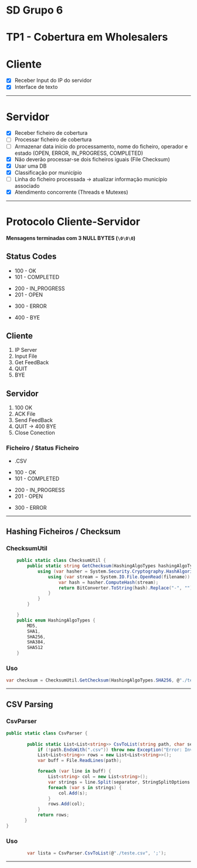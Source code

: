 # **SD Grupo 6**
# **TP1 - Cobertura em Wholesalers**

# **Cliente**
* [X] Receber Input do IP do servidor
* [X] Interface de texto

---
# **Servidor**
* [X] Receber ficheiro de cobertura
* [ ] Processar ficheiro de cobertura
* [ ] Armazenar data início do processamento, nome do ficheiro, operador e estado (OPEN, ERROR, IN_PROGRESS, COMPLETED)
* [X] Não deverão processar-se dois ficheiros iguais (File Checksum)
* [X] Usar uma DB
* [X] Classificação por município
* [ ] Linha do ficheiro processada -> atualizar  informação município associado
* [x] Atendimento concorrente (Threads e Mutexes)

---

# **Protocolo Cliente-Servidor**  

**Mensagens terminadas com 3 NULL BYTES (`\0\0\0`)**

## Status Codes
+ 100  - OK
+ 101 - COMPLETED

* 200 - IN_PROGRESS
* 201 - OPEN

+ 300 - ERROR

* 400 - BYE


## Cliente
1. IP Server
2. Input File
3. Get FeedBack
4. QUIT 
5. BYE

## Servidor
1. 100 OK
2. ACK File
3. Send FeedBack
4. QUIT -> 400 BYE
5. Close Conection 

### Ficheiro /  Status Ficheiro
* .CSV

+ 100  - OK
+ 101 - COMPLETED 

* 200 - IN_PROGRESS 
* 201 - OPEN 

+ 300 - ERROR



 ---

## **Hashing Ficheiros / Checksum**
### ChecksumUtil
```csharp
	public static class ChecksumUtil {
        public static string GetChecksum(HashingAlgoTypes hashingAlgoType, string filename) {
            using (var hasher = System.Security.Cryptography.HashAlgorithm.Create(hashingAlgoType.ToString())) {
                using (var stream = System.IO.File.OpenRead(filename)) {
                    var hash = hasher.ComputeHash(stream);
                    return BitConverter.ToString(hash).Replace("-", "");
                }
            }
        }

    }
    public enum HashingAlgoTypes {
        MD5,
        SHA1,
        SHA256,
        SHA384,
        SHA512
    }

```

### Uso
```csharp
var checksum = ChecksumUtil.GetChecksum(HashingAlgoTypes.SHA256, @"./teste.txt");
```
---
## **CSV Parsing**
### CsvParser
```csharp
public static class CsvParser {
  
        public static List<List<string>> CsvToList(string path, char separator = ',') {
            if (!path.EndsWith(".csv")) throw new Exception("Error: Invalid file type. Please provide a .csv file");
            List<List<string>> rows = new List<List<string>>();
            var buff = File.ReadLines(path);

            foreach (var line in buff) {
                List<string> col = new List<string>();
                var strings = line.Split(separator, StringSplitOptions.TrimEntries);
                foreach (var s in strings) {
                    col.Add(s);
                }
                rows.Add(col);
            }
            return rows;
       }
}
```
### Uso

```csharp
        var lista = CsvParser.CsvToList(@"./teste.csv", ';');
```

---
